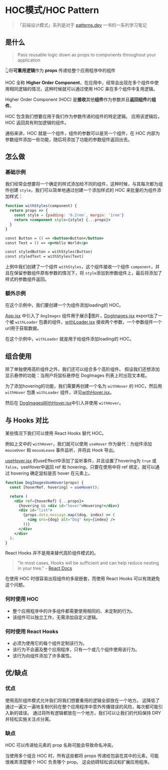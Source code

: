 # HOC模式/HOC Pattern

> 「前端设计模式」系列是对于 [patterns.dev](https://www.patterns.dev/) 一书的一系列学习笔记

## 是什么

> Pass reusable logic down as props to components throughout your application

👆将**可重用逻辑**作为 **props** 传递给整个应用程序中的组件

HOC 全称 **Higher Order Component**，在应用中，经常会出现在多个组件中使用相同逻辑的情况，这种时候就可以通过使用 HOC 来在多个组件中复用逻辑。

Higher Order Component (HOC) 是**接收**其他**组件**作为参数并且**返回组件**的**组件**。

HOC 包含我们想要应用于我们作为参数传递的组件的特定逻辑。 应用该逻辑后，HOC 返回具有附加逻辑的组件。

通俗来讲，HOC 就是一个组件，组件的参数可以是另一个组件，在 HOC 内部为参数组件添加一些功能，随后将添加了功能的参数组件返回出去。
## 怎么做

### 基础示例
我们经常会想要将一个确定的样式添加给不同的组件，这种时候，与其每次都为组件创建 ```style```，我们可以简单地通过创建一个添加样式的 HOC 来批量的为组件添加样式：

```jsx
function withStyles(component) {
  return props => {
    const style = {padding: '0.2rem', margin: '1rem'}
    return <component style={style} {...props}>
  }
}

const Button = () => <button>Button</button>
const Text = () => <p>Hello World</p>

const styledButton = withStyles(Button)
const styledText = withStyles(Text)
```

上例中我们创建了一个组件 ```withStyles```，这个组件接收一个组件 ```component```，并且在保留参数组件原有参数的情况下，将 ```style```添加到参数组件上，最后将添加了样式的参数组件返回。

### 额外示例
在这个示例中，我们要创建一个为组件添加loading的 HOC。

[App.jsx](./src/App.jsx) 中引入了 ```DogImages``` 组件用于展示🐶图片，[DogImages.jsx](./src//DogImages.jsx) export出了一个被 ```withLoader``` 包裹的组件，[withLoader.jsx](./src/withLoader.jsx) 接收两个参数，一个参数组件一个url用于获取数据。

在这个示例中，```withLoader``` 就是用于给组件添加loading的 HOC。

## 组合使用
除了单独使用高阶组件之外，我们还可以组合多个高阶组件。 假设我们还想添加显示悬停的功能：当用户将鼠标悬停在 DogImages 列表上时出现文本框。

为了添加hovering的功能，我们需要再创建一个名为 ```withHover``` 的 HOC，然后用 ```withHover``` 包裹 ```withLoader``` 组件，详见[withHover.jsx](./src/withHover.jsx)。

然后在 [DogImagesWithHover.jsx](./src/DogImagesWithHover.jsx)中引入并使用 ```withHover```。

## 与 Hooks 对比
某些情况下我们可以使用 React Hooks 替代 HOC。

例如上文中的 ```withHover```，我们就可以使用 ```useHover``` 作为替代：为组件添加 ```mouseOver``` 和 ```mouseLeave``` 事件监听，并将此 Hook 导出。

[useHover.jsx](./src/useHover.jsx) 的useEffect中添加了监听事件，并且设置了hovering为 ```true``` 或 ```false```，useHover中返回 ref 和 hovering，只要在使用中将 ref 绑定，就可以通过 hovering 确定鼠标是否 hover 在元素上。

```jsx
function DogImagesUseHover(props) {
  const [hoverRef, hovering] = useHover();

  return (
    <div ref={hoverRef} {...props}>
      {hovering && <div id="hover">Hovering!</div>}
      <div id="list">
        {props.data.message.map((dog, index) => (
          <img src={dog} alt="Dog" key={index} />
        ))}
      </div>
    </div>
  );
}
```

React Hooks 并不是用来替代高阶组件模式的。
> "In most cases, Hooks will be sufficient and can help reduce nesting in your tree." - [React Docs](https://reactjs.org/docs/hooks-faq.html#do-hooks-replace-render-props-and-higher-order-components)

在使用 HOC 时很容易出现组件的多层嵌套，而使用 React Hooks 可以有效避免这个问题。

### 何时使用 HOC
* 整个应用程序中的许多组件都需要使用相同的、未定制的行为。
* 该组件可以独立工作，无需添加自定义逻辑。

### 何时使用 React Hooks
* 必须为使用它的每个组件定制该行为。
* 该行为不会遍及整个应用程序，只有一个或几个组件使用该行为。
* 该行为向组件添加了许多属性。

## 优/缺点
### 优点
使用高阶组件模式允许我们将我们想要重用的逻辑全部放在一个地方。 这降低了通过一遍又一遍地复制代码在整个应用程序中意外传播错误的风险，每次都可能引入新的错误。 通过将所有逻辑都放在一个地方，我们可以让我们的代码保持 DRY 并轻松实施关注点分离。

### 缺点
HOC 可以传递给元素的 prop 名称可能会导致命名冲突。

当使用多个组合 HOC 时，所有这些都将 props 传递给包装在其中的元素，可能很难弄清楚哪个 HOC 负责哪个 prop。 这会妨碍轻松调试和扩展应用程序。